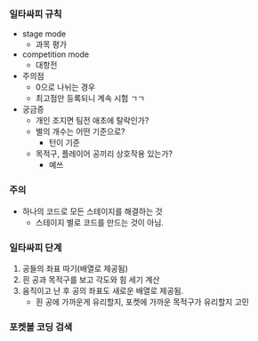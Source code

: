 ### 일타싸피 규칙
- stage mode
  - 과목 평가
- competition mode
  - 대항전
- 주의점
  - 0으로 나뉘는 경우
  - 최고점만 등록되니 계속 시험 ㄱㄱ
- 궁금증
  - 개인 조지면 팀전 애초에 탈락인가?
  - 별의 개수는 어떤 기준으로?
    - 턴이 기준
  - 목적구, 플레이어 공끼리 상호작용 있는가?
    - 예쓰

### 주의
- 하나의 코드로 모든 스테이지를 해결하는 것
  - 스테이지 별로 코드를 만드는 것이 아님.

### 일타싸피 단계
1. 공들의 좌표 따기(배열로 제공됨)
2. 흰 공과 목적구를 보고 각도와 힘 세기 계산
3. 움직이고 난 후 공의 좌표도 새로운 배열로 제공됨.
   - 흰 공에 가까운게 유리할지, 포켓에 가까운 목적구가 유리할지 고민

### 포켓볼 코딩 검색